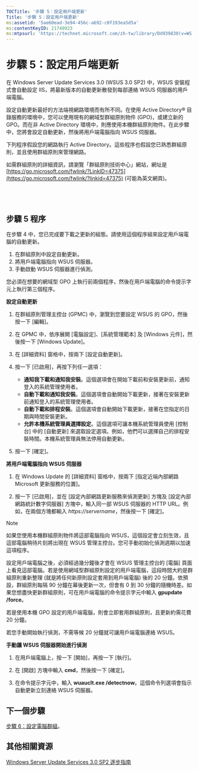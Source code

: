 ```yaml
---
TOCTitle: '步驟 5：設定用戶端更新'
Title: '步驟 5：設定用戶端更新'
ms:assetid: '5ae60ead-3e94-456c-a692-c0f193ea5d5a'
ms:contentKeyID: 21740923
ms:mtpsurl: 'https://technet.microsoft.com/zh-tw/library/Dd939830(v=WS.10)'
---
```


步驟 5：設定用戶端更新
======================

在 Windows Server Update Services 3.0 (WSUS 3.0 SP2) 中，WSUS 安裝程式會自動設定 IIS，將最新版本的自動更新散發到每部連絡 WSUS 伺服器的用戶端電腦。

設定自動更新最好的方法端視網路環境而有所不同。在使用 Active Directory® 目錄服務的環境中，您可以使用現有的網域型群組原則物件 (GPO)，或建立新的 GPO。而在非 Active Directory 環境中，則應使用本機群組原則物件。在此步驟中，您將會設定自動更新，然後將用戶端電腦指向 WSUS 伺服器。

下列程序假設您的網路執行 Active Directory。這些程序也假設您已熟悉群組原則，並且使用群組原則來管理網路。

如需群組原則的詳細資訊，請瀏覽「群組原則技術中心」網站，網址是 [https://go.microsoft.com/fwlink/?LinkID=47375](https://go.microsoft.com/fwlink/?linkid=47375) (可能為英文網頁)。

 
-

步驟 5 程序
-----------

在步驟 4 中，您已完成要下載之更新的組態。請使用這個程序組來設定用戶端電腦的自動更新。

1.  在群組原則中設定自動更新。
2.  將用戶端電腦指向 WSUS 伺服器。
3.  手動啟動 WSUS 伺服器進行偵測。

您必須在想要的網域型 GPO 上執行前兩個程序，然後在用戶端電腦的命令提示字元上執行第三個程序。

**設定自動更新**
1.  在群組原則管理主控台 (GPMC) 中，瀏覽到您要設定 WSUS 的 GPO，然後按一下 \[編輯\]。

2.  在 GPMC 中，依序展開 \[電腦設定\]、\[系統管理範本\] 及 \[Windows 元件\]，然後按一下 \[Windows Update\]。

3.  在 \[詳細資料\] 窗格中，按兩下 \[設定自動更新\]。

4.  按一下 \[已啟用\]，再按下列任一選項：

    -   **通知我下載和通知我安裝**。這個選項會在開始下載前和安裝更新前，通知登入的系統管理使用者。
    -   **自動下載和通知我安裝**。這個選項會自動開始下載更新，接著在安裝更新前通知登入的系統管理使用者。
    -   **自動下載和排程安裝**。這個選項會自動開始下載更新，接著在您指定的日期與時間安裝更新。
    -   **允許本機系統管理員選擇設定**。這個選項可讓本機系統管理員使用 \[控制台\] 中的 \[自動更新\] 來選取設定選項。例如，他們可以選擇自己的排程安裝時間。本機系統管理員無法停用自動更新。

5.  按一下 \[確定\]。

**將用戶端電腦指向 WSUS 伺服器**
1.  在 Windows Update 的 \[詳細資料\] 窗格中，按兩下 \[指定近端內部網路 Microsoft 更新服務的位置\]。

2.  按一下 \[已啟用\]，並在 \[設定內部網路更新服務來偵測更新\] 方塊及 \[設定內部網路統計數字伺服器\] 方塊中，輸入同一部 WSUS 伺服器的 HTTP URL。例如，在兩個方塊都輸入 *https://servername*，然後按一下 \[確定\]。

 
> [!NOTE]  
> 如果您使用本機群組原則物件將這部電腦指向 WSUS，這個設定會立刻生效，且這部電腦稍待片刻將出現在 WSUS 管理主控台。您可手動初始化偵測週期以加速這項程序。

設定用戶端電腦之後，必須經過幾分鐘後才會在 WSUS 管理主控台的 \[電腦\] 頁面上看見這部電腦。若是使用網域型群組原則設定的用戶端電腦，這段時間大約是群組原則重新整理 (就是將任何新原則設定套用到用戶端電腦) 後的 20 分鐘。依預設，群組原則每隔 90 分鐘在幕後更新一次，但會有 0 到 30 分鐘的隨機時差。如果您想盡快更新群組原則，可在用戶端電腦的命令提示字元中輸入 **gpupdate /force**。

若是使用本機 GPO 設定的用戶端電腦，則會立即套用群組原則，且更新約需花費 20 分鐘。

若您手動開始執行偵測，不需等候 20 分鐘就可讓用戶端電腦連絡 WSUS。

**手動讓 WSUS 伺服器開始進行偵測**
1.  在用戶端電腦上，按一下 \[開始\]，再按一下 \[執行\]。

2.  在 \[開啟\] 方塊中輸入 **cmd**，然後按一下 \[確定\]。

3.  在命令提示字元中，輸入 **wuauclt.exe /detectnow**。這個命令列選項會指示自動更新立刻連絡 WSUS 伺服器。

下一個步驟
----------

[步驟 6：設定電腦群組](https://technet.microsoft.com/70518732-2179-4e41-9609-7f9999867f41)。

其他相關資源
------------

[Windows Server Update Services 3.0 SP2 逐步指南](https://technet.microsoft.com/4b504edc-93b3-45b0-a7e8-d0107f1a4442)
